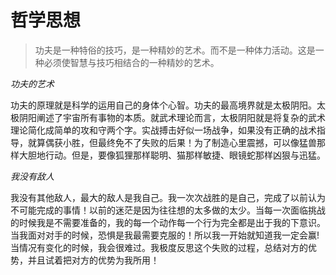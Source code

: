 # 哲学思想

> 功夫是一种特俗的技巧，是一种精妙的艺术。而不是一种体力活动。这是一种必须使智慧与技巧相结合的一种精妙的艺术。

*功夫的艺术*

功夫的原理就是科学的运用自己的身体个心智。功夫的最高境界就是太极阴阳。太极阴阳阐述了宇宙所有事物的本质。就武术理论而言，太极阴阳就是将复杂的武术理论简化成简单的攻和守两个字。实战搏击好似一场战争，如果没有正确的战术指导，就算偶获小胜，但最终免不了失败的后果！为了制造心里震撼，可以像猛兽那样大胆地行动。但是，要像狐狸那样聪明、猫那样敏捷、眼镜蛇那样凶狠与迅猛。


*我没有敌人*

我没有其他敌人，最大的敌人是我自己。我一次次战胜的是自己，完成了以前认为不可能完成的事情！以前的迷茫是因为往往想的太多做的太少。当每一次面临挑战的时候我是不需要准备的，我的每一个动作每一个行为完全都是出于我的下意识。当我面对对手的时候，恐惧是我最需要克服的！所以我一开始就知道我一定会赢!当情况有变化的时候，我会很难过。我极度反思这个失败的过程，总结对方的优势，并且试着把对方的优势为我所用！